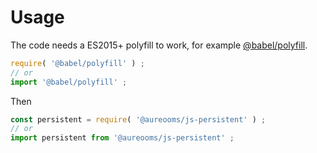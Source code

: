 # Usage
The code needs a ES2015+ polyfill to work, for example
[@babel/polyfill](https://babeljs.io/docs/usage/polyfill).
```js
require( '@babel/polyfill' ) ;
// or
import '@babel/polyfill' ;
```

Then
```js
const persistent = require( '@aureooms/js-persistent' ) ;
// or
import persistent from '@aureooms/js-persistent' ;
```
